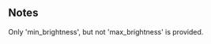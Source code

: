 <!-- Notes BEGIN -->
## Notes
Only 'min_brightness', but not 'max_brightness' is provided.
<!-- Notes END -->